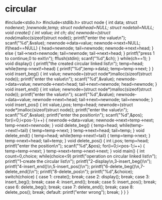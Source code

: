 # circular
#include<stdio.h>
#include<stdlib.h>
struct node
{
    int data;
    struct node*next;
}*newnode,*temp;
struct node*head=NULL;
struct node*tail=NULL;
void create()
{
    int value;
    int ch;
    do{
        newnode=(struct node*)malloc(sizeof(struct node));
        printf("enter the value\n");
        scanf("%d",&value);
        newnode->data=value;
        newnode->next=NULL;
        if(head==NULL)
        {
            head=newnode;
            tail=newnode;
            newnode->next=head;
        }
        else
        {
            tail->next=newnode;
            tail=newnode;
            tail->next=head;
        }
        printf("press 1 to continue,0 to exit\n");
        fflush(stdin);
        scanf("%d",&ch);
    }
    while(ch==1);
}
void display()
{
    printf("the created circular linked list\n");
    temp=head;
    while(temp->next!=head)
    {
        printf("%d",temp->data);
        temp=temp->next;
    }
}
void insert_beg()
{
    int value;
    newnode=(struct node*)malloc(sizeof(struct node));
    printf("enter the value\n");
    scanf("%d",&value);
    newnode->data=value;
    newnode->next=head;
    tail->next=newnode;
    head=newnode;
}
void insert_end()
{
    int value;
    newnode=(struct node*)malloc(sizeof(struct node));
    printf("enter the value\n");
    scanf("%d",&value);
    newnode->data=value;
    newnode->next=head;
    tail->next=newnode;
    tail=newnode;
}
void insert_pos()
{
    int value,i,pos;
    temp=head;
    newnode=(struct node*)malloc(sizeof(struct node));
    printf("enter the value\n");
    scanf("%d",&value);
    printf("enter the position\n");
    scanf("%d",&pos);
    for(i=0;i<pos-1;i++)
    {
        newnode->data=value;
        newnode->next=temp->next;
        temp->next=newnode;
    }
    void delete_beg()
    {
        temp=head;
        while(temp->next!=tail)
        {
            temp=temp->next;
        }
        temp->next=head;
        tail=temp;
    }
    void delete_end()
    {
        temp=head;
        while(temp->next!=tail)
        {
            temp=temp->next;
        }
        temp->next=head;
        tail=temp;
    }
    void delete_pos()
    {
        int i,pos;
        temp=head;
        printf("enter the position\n");
        scanf("%d",&pos);
        for(i=0;i<pos-1;i++)
        {
            temp=temp->next;
        }
        temp->next=temp->next->next;
    }
    void main()
    {
        int count=0,choice;
        while(choice<9)
        printf("operation on circular linked list\n");
        printf("1-create the circular list\n");
        printf("2-display\n,3-insert_beg()\n");
        printf("4-insert_end()\n,5-insert_pos()\n");
        printf("6-delete_beg()\n,7-delete_end()\n");
        printf("8-delete_pos\n");
        printf("%d",&choice);
        switch(choice)
        {
            case 1:
            create();
            break;
            case 2:
            display();
            break;
            case 3:
            insert_beg();
            break;
            case 4:
            insert_end();
            break;
            case 5:
            insert_pos();
            break;
            case 6:
            delete_beg();
            break;
            case 7:
            delete_end();
            break;
            case 8:
            delete_pos();
            break;
            default:
            printf("enter wrong");
            break;
        }
    }
}
